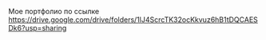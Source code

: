 Мое портфолио по ссылке https://drive.google.com/drive/folders/1lJ4ScrcTK32ocKkvuz6hB1tDQCAESDk6?usp=sharing

